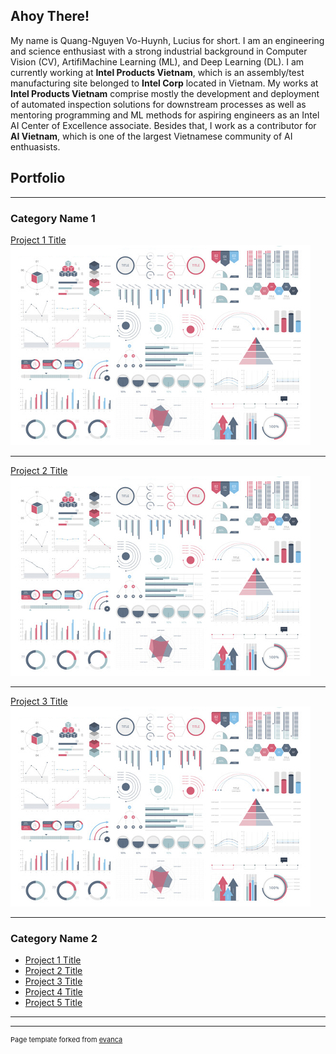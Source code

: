 ## Ahoy There!
My name is Quang-Nguyen Vo-Huynh, Lucius for short. I am an engineering and science enthusiast with a strong industrial background in Computer Vision (CV), ArtifiMachine Learning (ML), and Deep Learning (DL). I am currently working at **Intel Products Vietnam**, which is an assembly/test manufacturing site belonged to **Intel Corp** located in Vietnam. My works at **Intel Products Vietnam** comprise mostly the development and deployment of automated inspection solutions for downstream processes as well as mentoring programming and ML methods for aspiring engineers as an Intel AI Center of Excellence associate. Besides that, I work as a contributor for **AI Vietnam**, which is one of the largest Vietnamese community of AI enthuasists.

## Portfolio

---

### Category Name 1 

[Project 1 Title](/sample_page)
<img src="images/dummy_thumbnail.jpg?raw=true"/>

---
[Project 2 Title](/pdf/sample_presentation.pdf)
<img src="images/dummy_thumbnail.jpg?raw=true"/>

---
[Project 3 Title](http://example.com/)
<img src="images/dummy_thumbnail.jpg?raw=true"/>

---

### Category Name 2

- [Project 1 Title](http://example.com/)
- [Project 2 Title](http://example.com/)
- [Project 3 Title](http://example.com/)
- [Project 4 Title](http://example.com/)
- [Project 5 Title](http://example.com/)

---




---
<p style="font-size:11px">Page template forked from <a href="https://github.com/evanca/quick-portfolio">evanca</a></p>
<!-- Remove above link if you don't want to attibute -->
